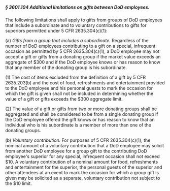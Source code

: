##### § 3601.104 Additional limitations on gifts between DoD employees. #####

The following limitations shall apply to gifts from groups of DoD employees that include a subordinate and to voluntary contributions to gifts for superiors permitted under 5 CFR 2635.304(c)(1):

(a) *Gifts from a group that includes a subordinate.* Regardless of the number of DoD employees contributing to a gift on a special, infrequent occasion as permitted by 5 CFR 2635.304(c)(1), a DoD employee may not accept a gift or gifts from a donating group if the market value exceeds an aggregate of $300 and if the DoD employee knows or has reason to know that any member of the donating group is his subordinate.

(1) The cost of items excluded from the definition of a gift by 5 CFR 2635.203(b) and the cost of food, refreshments and entertainment provided to the DoD employee and his personal guests to mark the occasion for which the gift is given shall not be included in determining whether the value of a gift or gifts exceeds the $300 aggregate limit.

(2) The value of a gift or gifts from two or more donating groups shall be aggregated and shall be considered to be from a single donating group if the DoD employee offered the gift knows or has reason to know that an individual who is his subordinate is a member of more than one of the donating groups.

(b) *Voluntary contribution.* For purposes of 5 CFR 2635.304(c)(1), the nominal amount of a voluntary contribution that a DoD employee may solicit from another DoD employee for a group gift to the contributing DoD employee's superior for any special, infrequent occasion shall not exceed $10. A voluntary contribution of a nominal amount for food, refreshments and entertainment for the superior, the personal guests of the superior and other attendees at an event to mark the occasion for which a group gift is given may be solicited as a separate, voluntary contribution not subject to the $10 limit.